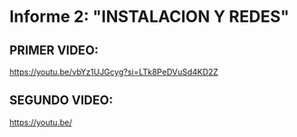 # Informe 2: "INSTALACION Y REDES"
## PRIMER VIDEO:
https://youtu.be/vbYz1UJGcyg?si=LTk8PeDVuSd4KD2Z
## SEGUNDO VIDEO:
https://youtu.be/

